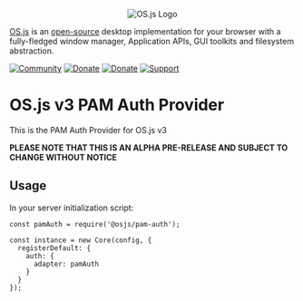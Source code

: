 <p align="center">
  <img alt="OS.js Logo" src="https://raw.githubusercontent.com/os-js/gfx/master/logo-big.png" />
</p>

[OS.js](https://www.os-js.org/) is an [open-source](https://raw.githubusercontent.com/os-js/OS.js/master/LICENSE) desktop implementation for your browser with a fully-fledged window manager, Application APIs, GUI toolkits and filesystem abstraction.

[![Community](https://img.shields.io/badge/join-community-green.svg)](https://community.os-js.org/)
[![Donate](https://img.shields.io/badge/liberapay-donate-yellowgreen.svg)](https://liberapay.com/os-js/)
[![Donate](https://img.shields.io/badge/paypal-donate-yellow.svg)](https://www.paypal.com/cgi-bin/webscr?cmd=_donations&business=andersevenrud%40gmail%2ecom&lc=NO&currency_code=USD&bn=PP%2dDonationsBF%3abtn_donate_SM%2egif%3aNonHosted)
[![Support](https://img.shields.io/badge/patreon-support-orange.svg)](https://www.patreon.com/user?u=2978551&ty=h&u=2978551)

# OS.js v3 PAM Auth Provider

This is the PAM Auth Provider for OS.js v3

**PLEASE NOTE THAT THIS IS AN ALPHA PRE-RELEASE AND SUBJECT TO CHANGE WITHOUT NOTICE**

## Usage

In your server initialization script:

```
const pamAuth = require('@osjs/pam-auth');

const instance = new Core(config, {
  registerDefault: {
    auth: {
      adapter: pamAuth
    }
  }
});
```
